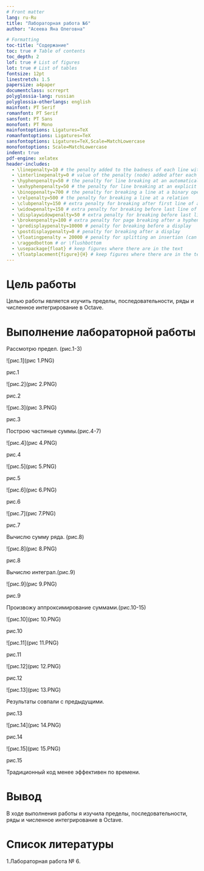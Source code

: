 ```yaml
---
# Front matter
lang: ru-Ru
title: "Лабораторная работа №6"
author: "Асеева Яна Олеговна"

# Formatting
toc-title: "Содержание"
toc: true # Table of contents
toc_depth: 2
lof: true # List of figures
lot: true # List of tables
fontsize: 12pt
linestretch: 1.5
papersize: a4paper
documentclass: scrreprt
polyglossia-lang: russian
polyglossia-otherlangs: english
mainfont: PT Serif
romanfont: PT Serif
sansfont: PT Sans
monofont: PT Mono
mainfontoptions: Ligatures=TeX
romanfontoptions: Ligatures=TeX
sansfontoptions: Ligatures=TeX,Scale=MatchLowercase
monofontoptions: Scale=MatchLowercase
indent: true
pdf-engine: xelatex
header-includes:
  - \linepenalty=10 # the penalty added to the badness of each line within a paragraph (no associated penalty node) Increasing the value makes tex try to have fewer lines in the paragraph.
  - \interlinepenalty=0 # value of the penalty (node) added after each line of a paragraph.
  - \hyphenpenalty=50 # the penalty for line breaking at an automatically inserted hyphen
  - \exhyphenpenalty=50 # the penalty for line breaking at an explicit hyphen
  - \binoppenalty=700 # the penalty for breaking a line at a binary operator
  - \relpenalty=500 # the penalty for breaking a line at a relation
  - \clubpenalty=150 # extra penalty for breaking after first line of a paragraph
  - \widowpenalty=150 # extra penalty for breaking before last line of a paragraph
  - \displaywidowpenalty=50 # extra penalty for breaking before last line before a display math
  - \brokenpenalty=100 # extra penalty for page breaking after a hyphenated line
  - \predisplaypenalty=10000 # penalty for breaking before a display
  - \postdisplaypenalty=0 # penalty for breaking after a display
  - \floatingpenalty = 20000 # penalty for splitting an insertion (can only be split footnote in standard LaTeX)
  - \raggedbottom # or \flushbottom
  - \usepackage{float} # keep figures where there are in the text
  - \floatplacement{figure}{H} # keep figures where there are in the text
---
```


# Цель работы

Целью работы является изучить пределы, последовательности, ряды и численное интегрирование в Octave.

# Выполнение лабораторной работы

Рассмотрю предел. (рис.1-3)

![рис.1](рис 1.PNG)



рис.1

![рис.2](рис 2.PNG)

рис.2

![рис.3](рис 3.PNG)

рис.3 

Построю частиные суммы.(рис.4-7)

![рис.4](рис 4.PNG)

рис.4

![рис.5](рис 5.PNG)

рис.5

![рис.6](рис 6.PNG)



рис.6

![рис.7](рис 7.PNG)

рис.7

Вычислю сумму ряда. (рис.8)

![рис.8](рис 8.PNG)

рис.8

Вычислю интеграл.(рис.9)

![рис.9](рис 9.PNG)

рис.9

Произвожу аппроксимирование суммами.(рис.10-15)

![рис.10](рис 10.PNG)

рис.10

![рис.11](рис 11.PNG)

рис.11

![рис.12](рис 12.PNG)

рис.12

![рис.13](рис 13.PNG)

Результаты совпали с предыдущими. 

рис.13

![рис.14](рис 14.PNG)

рис.14

![рис.15](рис 15.PNG)

рис.15

Традиционный код менее эффективен по времени. 

# Вывод

В ходе выполнения работы я изучила пределы, последовательности, ряды и численное интегрирование в Octave.

# Список литературы

1.Лабораторная работа № 6.
